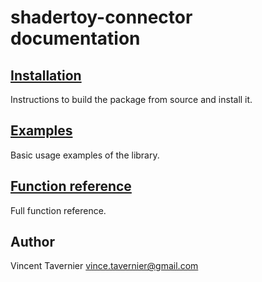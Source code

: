 # shadertoy-connector documentation

## [Installation](INSTALL.md)

Instructions to build the package from source and install it.

## [Examples](EXAMPLES.md)

Basic usage examples of the library.

## [Function reference](FUNCTIONS.md)

Full function reference.

## Author

Vincent Tavernier <vince.tavernier@gmail.com>
